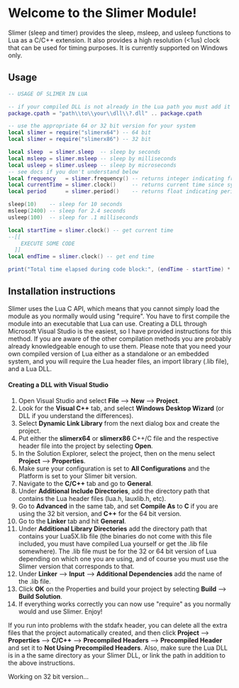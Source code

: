 # Welcome to the Slimer Module!
Slimer (sleep and timer) provides the sleep, msleep, and usleep functions to Lua as a C/C++ extension. It also provides a high resolution (&lt;1us) clock that can be used for timing purposes.
It is currently supported on Windows only.

## Usage
```Lua
-- USAGE OF SLIMER IN LUA

-- if your compiled DLL is not already in the Lua path you must add it
package.cpath = "path\\to\\your\\dll\\?.dll" .. package.cpath

-- use the appropriate 64 or 32 bit version for your system
local slimer = require("slimerx64") -- 64 bit
local slimer = require("slimerx86") -- 32 bit

local sleep  = slimer.sleep  -- sleep by seconds
local msleep = slimer.msleep -- sleep by milliseconds
local usleep = slimer.usleep -- sleep by microseconds
-- see docs if you don't understand below
local frequency   = slimer.frequency() -- returns integer indicating frequency of your PerformanceCounter
local currentTime = slimer.clock()     -- returns current time since system startup with unit and precision of period
local period      = slimer.period()    -- returns float indicating period of your PerformanceCounter in seconds

sleep(10)    -- sleep for 10 seconds
msleep(2400) -- sleep for 2.4 seconds
usleep(100)  -- sleep for .1 milliseconds

local startTime = slimer.clock() -- get current time
--[[
    EXECUTE SOME CODE
  ]]
local endTime = slimer.clock() -- get end time

print("Total time elapsed during code block:", (endTime - startTime) * period * 1000, "milliseconds")
```

## Installation instructions
Slimer uses the Lua C API, which means that you cannot simply load the module as you normally would using "require". You have to first compile the module into an executable that Lua can use. Creating a DLL through Microsoft Visual Studio is the easiest, so I have provided instructions for this method. If you are aware of the other compilation methods you are probably already knowledgeable enough to use them. Please note that you need your own compiled version of Lua either as a standalone or an embedded system, and you will require the Lua header files, an import library (.lib file), and a Lua DLL.

#### Creating a DLL with Visual Studio
1. Open Visual Studio and select <b>File</b> --> <b>New</b> --> <b>Project</b>.
2. Look for the <b>Visual C++</b> tab, and select <b>Windows Desktop Wizard</b> (or DLL if you understand the differences).
3. Select <b>Dynamic Link Library</b> from the next dialog box and create the project.
4. Put either the <b>slimerx64</b> or <b>slimerx86</b> C++/C file and the respective header file into the project by selecting <b>Open</b>.
5. In the Solution Explorer, select the project, then on the menu select <b>Project</b> --> <b>Properties</b>.
6. Make sure your configuration is set to <b>All Configurations</b> and the Platform is set to your Slimer bit version.
7. Navigate to the <b>C/C++</b> tab and go to <b>General</b>.
8. Under <b>Additional Include Directories</b>, add the directory path that contains the Lua header files (lua.h, lauxlib.h, etc).
9. Go to <b>Advanced</b> in the same tab, and set <b>Compile As</b> to <b>C</b> if you are using the 32 bit version, and <b>C++</b> for the 64 bit version.
10. Go to the <b>Linker</b> tab and hit <b>General</b>.
11. Under <b>Additional Library Directories</b> add the directory path that contains your Lua5X.lib file (the binaries do not come with this file included, you must have compiled Lua yourself or get the .lib file somewhere). The .lib file must be for the 32 or 64 bit version of Lua depending on which one you are using, and of course you must use the Slimer version that corresponds to that.
12. Under <b>Linker</b> --> <b>Input</b> --> <b>Additional Dependencies</b> add the name of the .lib file.
13. Click <b>OK</b> on the Properties and build your project by selecting <b>Build</b> --> <b>Build Solution</b>.
14. If everything works correctly you can now use "require" as you normally would and use Slimer. Enjoy!

If you run into problems with the stdafx header, you can delete all the extra files that the project automatically created, and then click <b>Project</b> --> <b>Properties</b> --> <b>C/C++</b> --> <b>Precompiled Headers</b> --> <b>Precompiled Header</b> and set it to <b>Not Using Precompiled Headers</b>. Also, make sure the Lua DLL is in a the same directory as your Slimer DLL, or link the path in addition to the above instructions.

Working on 32 bit version...
